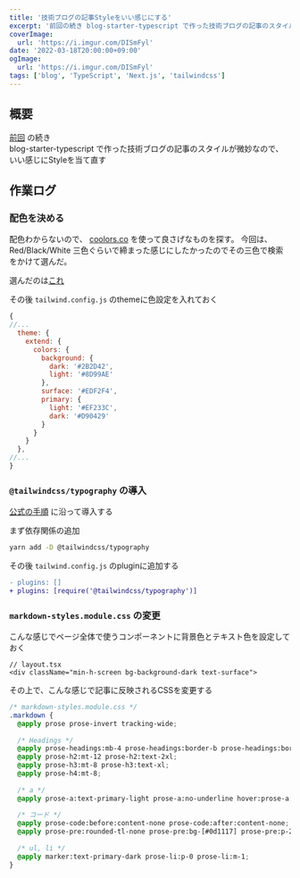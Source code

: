 ```yaml
---
title: '技術ブログの記事Styleをいい感じにする'
excerpt: '前回の続き blog-starter-typescript で作った技術ブログの記事のスタイルが微妙なので、いい感じにStyleを当て直す'
coverImage: 
  url: 'https://i.imgur.com/DISmFyl'
date: '2022-03-18T20:00:00+09:00'
ogImage:
  url: 'https://i.imgur.com/DISmFyl'
tags: ['blog', 'TypeScript', 'Next.js', 'tailwindcss']
---
```



## 概要

[前回](/posts/2022-03-12-1) の続き  
blog-starter-typescript で作った技術ブログの記事のスタイルが微妙なので、いい感じにStyleを当て直す

## 作業ログ

### 配色を決める
配色わからないので、 [coolors.co](https://coolors.co/) を使って良さげなものを探す。
今回は、Red/Black/White 三色ぐらいで締まった感じにしたかったのでその三色で検索をかけて選んだ。

選んだのは[これ](https://coolors.co/palette/2b2d42-8d99ae-edf2f4-ef233c-d90429)  


その後 `tailwind.config.js` のthemeに色設定を入れておく
```javascript
{
//...
  theme: {  
    extend: {  
      colors: {  
        background: {  
          dark: '#2B2D42',  
          light: '#8D99AE'  
        },  
        surface: '#EDF2F4',  
        primary: {  
          light: '#EF233C',  
          dark: '#D90429'  
        }  
      }  
    }  
  },  
//... 
}
```


### `@tailwindcss/typography` の導入

[公式の手順](https://tailwindcss.com/docs/typography-plugin) に沿って導入する

まず依存関係の追加
```bash
yarn add -D @tailwindcss/typography
```

その後 `tailwind.config.js` のpluginに追加する
```diff
- plugins: []
+ plugins: [require('@tailwindcss/typography')] 
```

### `markdown-styles.module.css` の変更

こんな感じでページ全体で使うコンポーネントに背景色とテキスト色を設定しておく
```tsx
// layout.tsx
<div className="min-h-screen bg-background-dark text-surface">
```

その上で、こんな感じで記事に反映されるCSSを変更する
```css
/* markdown-styles.module.css */
.markdown {
  @apply prose prose-invert tracking-wide;  
  
  /* Headings */  
  @apply prose-headings:mb-4 prose-headings:border-b prose-headings:border-background-light prose-headings:pb-1 prose-headings:font-normal prose-headings:leading-snug prose-headings:text-background-light;  
  @apply prose-h2:mt-12 prose-h2:text-2xl;  
  @apply prose-h3:mt-8 prose-h3:text-xl;  
  @apply prose-h4:mt-8;  
  
  /* a */  
  @apply prose-a:text-primary-light prose-a:no-underline hover:prose-a:underline prose-a:visited:text-primary-dark;  
  
  /* コード */  
  @apply prose-code:before:content-none prose-code:after:content-none;  
  @apply prose-pre:rounded-tl-none prose-pre:bg-[#0d1117] prose-pre:p-2 prose-pre:shadow-lg;  
  
  /* ul, li */  
  @apply marker:text-primary-dark prose-li:p-0 prose-li:m-1;  
}
```